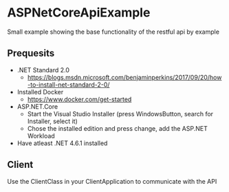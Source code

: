 # ASPNetCoreApiExample
Small example showing the base functionality of the restful api by example

## Prequesits
* .NET Standard 2.0
  * https://blogs.msdn.microsoft.com/benjaminperkins/2017/09/20/how-to-install-net-standard-2-0/
* Installed Docker 
  * https://www.docker.com/get-started 
* ASP.NET.Core
  * Start the Visual Studio Installer (press WindowsButton, search for Installer, select it) 
  * Chose the installed edition and press change, add the ASP.NET Workload
* Have atleast .NET 4.6.1 installed

## Client
Use the ClientClass in your ClientApplication to communicate with the API


